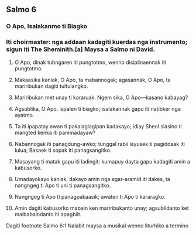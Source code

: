 Salmo 6
-------

### O Apo, Isalakanmo ti Biagko

### Iti choirmaster: nga addaan kadagiti kuerdas nga instrumento; sigun iti The Sheminith.[a] Maysa a Salmo ni David.

1. O Apo, dinak tubngaren iti pungtotmo, wenno disiplinaennak iti pungtotmo.
2. Makaasika kaniak, O Apo, ta mabannogak;
   agasannak, O Apo, ta mariribukan dagiti tultulangko.
3. Mariribukan met unay ti kararuak.
   Ngem sika, O Apo—kasano kabayag?

4. Agsublika, O Apo, ispalen ti biagko;
   isalakannak gapu iti natibker nga ayatmo.
5. Ta iti ipapatay awan ti pakalaglagipan kadakayo;
   idiay Sheol siasino ti mangted kenka iti pammadayaw?

6. Nabannogak iti panagdung-awko;
   tunggal rabii layusek ti pagiddaak iti lulua;
   Basaek ti sopak iti panagsangitko.
7. Masayang ti matak gapu iti ladingit;
   kumapuy dayta gapu kadagiti amin a kabusorko.

8. Umadayokayo kaniak, dakayo amin nga agar-aramid iti dakes, ta nangngeg ti Apo ti uni ti panagsangitko.
9. Nangngeg ti Apo ti panagpakaasik;
   awaten ti Apo ti kararagko.
10. Amin dagiti kabusorko mabain ken mariribukanto unay;
    agsublidanto ket maibabaindanto iti apagbiit.

Dagiti footnote
Salmo 6:1 Nalabit maysa a musikal wenno liturhiko a termino